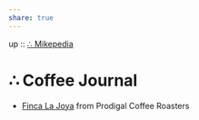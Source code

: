 ```yaml
---  
share: true  
---  
```

up :: [∴ Mikepedia](./index.md)  
  
# ∴ Coffee Journal  
  
- [Finca La Joya](./2023-02-13-Prodigal.md) from Prodigal Coffee Roasters